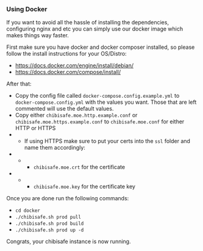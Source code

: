 ### Using Docker

If you want to avoid all the hassle of installing the dependencies, configuring nginx and etc you can simply use our docker image which makes things way faster.

First make sure you have docker and docker composer installed, so please follow the install instructions for your OS/Distro:
- https://docs.docker.com/engine/install/debian/
- https://docs.docker.com/compose/install/

After that:
- Copy the config file called `docker-compose.config.example.yml` to `docker-compose.config.yml` with the values you want. Those that are left commented will use the default values.
- Copy either `chibisafe.moe.http.example.conf` or `chibisafe.moe.https.example.conf` to `chibisafe.moe.conf` for either HTTP or HTTPS
- - If using HTTPS make sure to put your certs into the `ssl` folder and name them accordingly:
- - - `chibisafe.moe.crt` for the certificate
- - - `chibisafe.moe.key` for the certificate key

Once you are done run the following commands:

- `cd docker`
- `./chibisafe.sh prod pull`
- `./chibisafe.sh prod build`
- `./chibisafe.sh prod up -d`

Congrats, your chibisafe instance is now running.
